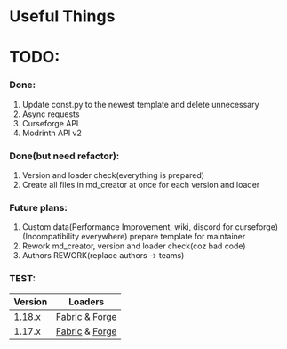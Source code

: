 # Useful Things

# TODO:
### Done:

1. Update const.py to the newest template and delete unnecessary
2. Async requests
3. Curseforge API
4. Modrinth API v2


### Done(but need refactor):

1. Version and loader check(everything is prepared)
2. Create all files in md_creator at once for each version and loader

### Future plans:

1. Custom data(Performance Improvement, wiki, discord for curseforge)(Incompatibility everywhere)
prepare template for maintainer
2. Rework md_creator, version and loader check(coz bad code)
3. Authors REWORK(replace authors -> teams)

### TEST:

| Version | Loaders |
| --- | :---: |
| 1.18.x | [Fabric](performance/1.18.x-fabric.md) & [Forge](performance/1.18.x-forge.md) |
| 1.17.x | [Fabric](performance/1.17.x-fabric.md) & [Forge](performance/1.17.x-forge.md) |
